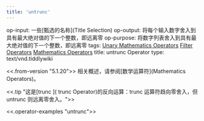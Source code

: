 ```yaml
---
title: 'untrunc'
---
```


op-input: 一些[甄选的名称](Title Selection)
op-output: 将每个输入数字舍入到具有最大绝对值的下一个整数，即远离零
op-purpose: 将数字列表舍入到具有最大绝对值的下一个整数，即远离零
tags: [Unary Mathematics Operators](#Unary%20Mathematics%20Operators) [Filter Operators](#Filter%20Operators) [Mathematics Operators](#Mathematics%20Operators)
title: untrunc Operator
type: text/vnd.tiddlywiki

<<.from-version "5.1.20">> 相关概述，请参阅[数学运算符](Mathematics Operators)。

<<.tip "这是[trunc ]( trunc Operator)的反向运算：trunc 运算符趋向零舍入，但 untrunc 则远离零舍入。">>

<<.operator-examples "untrunc">>
